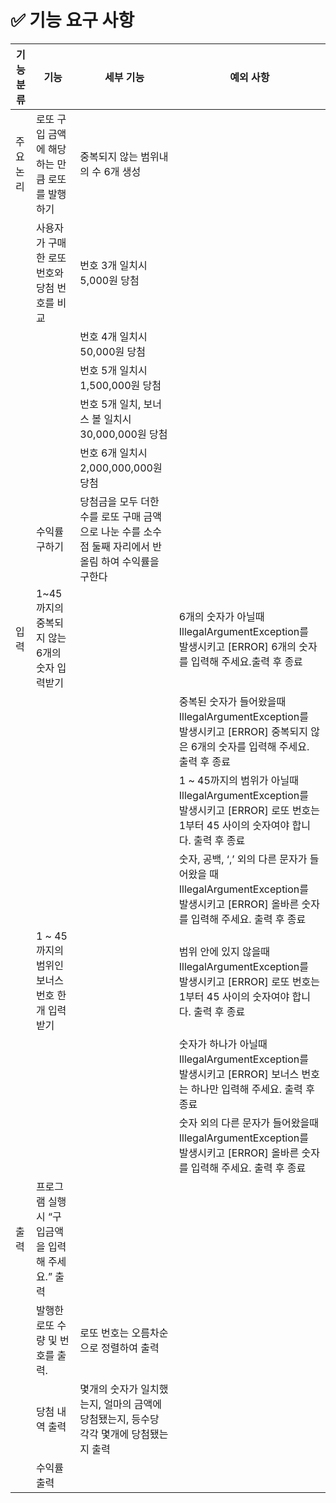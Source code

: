 # ✅ 기능 요구 사항

| 기능 분류 | 기능 | 세부 기능 | 예외 사항 |
| --- | --- | --- | --- |
| 주요 논리 | 로또 구입 금액에 해당하는 만큼 로또를 발행하기 | 중복되지 않는 범위내의 수 6개 생성 |  |
|  | 사용자가 구매한 로또 번호와 당첨 번호를 비교 | 번호 3개 일치시 5,000원 당첨 |  |
|  |  | 번호 4개 일치시 50,000원 당첨 |  |
|  |  | 번호 5개 일치시 1,500,000원 당첨 |  |
|  |  | 번호 5개 일치, 보너스 볼 일치시 30,000,000원 당첨 |  |
|  |  | 번호 6개 일치시 2,000,000,000원 당첨 |  |
|  | 수익률 구하기 | 당첨금을 모두 더한 수를 로또 구매 금액으로 나눈 수를 소수점 둘째 자리에서 반올림 하여 수익률을 구한다 |  |
| 입력 | 1~45까지의 중복되지 않는 6개의 숫자 입력받기 |  | 6개의 숫자가 아닐때 IllegalArgumentException를 발생시키고 [ERROR] 6개의 숫자를 입력해 주세요.출력 후 종료 |
|  |  |  | 중복된 숫자가 들어왔을때 IllegalArgumentException를 발생시키고 [ERROR] 중복되지 않은 6개의 숫자를 입력해 주세요. 출력 후 종료 |
|  |  |  | 1 ~ 45까지의 범위가 아닐때 IllegalArgumentException를 발생시키고 [ERROR] 로또 번호는 1부터 45 사이의 숫자여야 합니다. 출력 후 종료 |
|  |  |  | 숫자, 공백, ‘,’ 외의 다른 문자가 들어왔을 때 IllegalArgumentException를 발생시키고 [ERROR] 올바른 숫자를 입력해 주세요. 출력 후 종료 |
|  | 1 ~ 45까지의 범위인 보너스 번호 한개 입력 받기 |  | 범위 안에 있지 않을때 IllegalArgumentException를 발생시키고 [ERROR] 로또 번호는 1부터 45 사이의 숫자여야 합니다. 출력 후 종료 |
|  |  |  | 숫자가 하나가 아닐때 IllegalArgumentException를 발생시키고 [ERROR] 보너스 번호는 하나만 입력해 주세요. 출력 후 종료 |
|  |  |  | 숫자 외의 다른 문자가 들어왔을때 IllegalArgumentException를 발생시키고 [ERROR] 올바른 숫자를 입력해 주세요. 출력 후 종료 |
| 출력 | 프로그램 실행시 “구입금액을 입력해 주세요.” 출력 |  |  |
|  | 발행한 로또 수량 및 번호를 출력. |  로또 번호는 오름차순으로 정렬하여 출력 |  |
|  | 당첨 내역 출력 | 몇개의 숫자가 일치했는지, 얼마의 금액에 당첨됐는지, 등수당 각각 몇개에 당첨됐는지 출력 |  |
|  | 수익률 출력 |  |  |